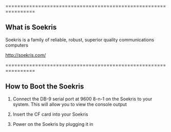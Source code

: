 
================================================================

What is Soekris
--------------------------------

Soekris is a family of reliable, robust, superior quality communications computers

 http://soekris.com/

================================================================

How to Boot the Soekris
--------------------------------

1. Connect the DB-9 serial port at 9600 8-n-1 on the Soekris to your system.  This 
   will allow you to view the console output

2. Insert the CF card into your Soekris

3. Power on the Soekris by plugging it in


